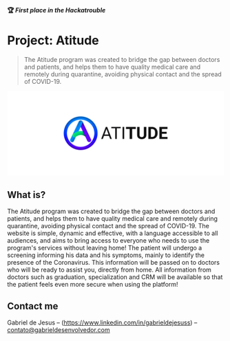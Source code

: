 #### 🏆 _First place in the Hackatrouble_

# Project: Atitude
> The Atitude program was created to bridge the gap between doctors and patients, and helps them to have quality medical care and remotely during quarantine, avoiding physical contact and the spread of COVID-19.


![](social-preview-atitude.png)


## What is?

The Atitude program was created to bridge the gap between doctors and patients, and helps them to have quality medical care and remotely during quarantine, avoiding physical contact and the spread of COVID-19. The website is simple, dynamic and effective, with a language accessible to all audiences, and aims to bring access to everyone who needs to use the program's services without leaving home! The patient will undergo a screening informing his data and his symptoms, mainly to identify the presence of the Coronavirus. This information will be passed on to doctors who will be ready to assist you, directly from home. All information from doctors such as graduation, specialization and CRM will be available so that the patient feels even more secure when using the platform!

## Contact me

Gabriel de Jesus – (https://www.linkedin.com/in/gabrieldejesuss) – contato@gabrieldesenvolvedor.com